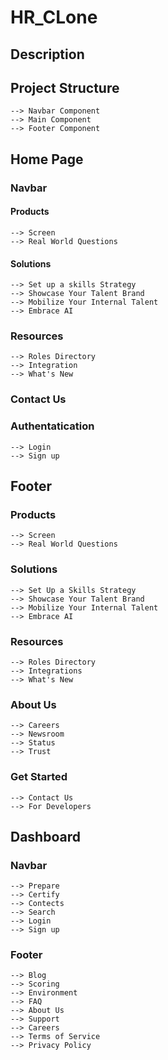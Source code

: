 # HR_CLone

## Description

## Project Structure
    --> Navbar Component
    --> Main Component
    --> Footer Component

## Home Page

### Navbar

#### Products 
    --> Screen
    --> Real World Questions

#### Solutions
    --> Set up a skills Strategy
    --> Showcase Your Talent Brand
    --> Mobilize Your Internal Talent
    --> Embrace AI

### Resources
    --> Roles Directory
    --> Integration
    --> What's New

### Contact Us

### Authentatication
    --> Login
    --> Sign up

## Footer

### Products
    --> Screen
    --> Real World Questions

### Solutions
    --> Set Up a Skills Strategy
    --> Showcase Your Talent Brand
    --> Mobilize Your Internal Talent
    --> Embrace AI

### Resources
    --> Roles Directory
    --> Integrations
    --> What's New

### About Us
    --> Careers
    --> Newsroom
    --> Status
    --> Trust

### Get Started
    --> Contact Us
    --> For Developers

## Dashboard

### Navbar 
    --> Prepare
    --> Certify
    --> Contects
    --> Search
    --> Login
    --> Sign up

### Footer
    --> Blog
    --> Scoring
    --> Environment
    --> FAQ
    --> About Us
    --> Support
    --> Careers
    --> Terms of Service
    --> Privacy Policy
